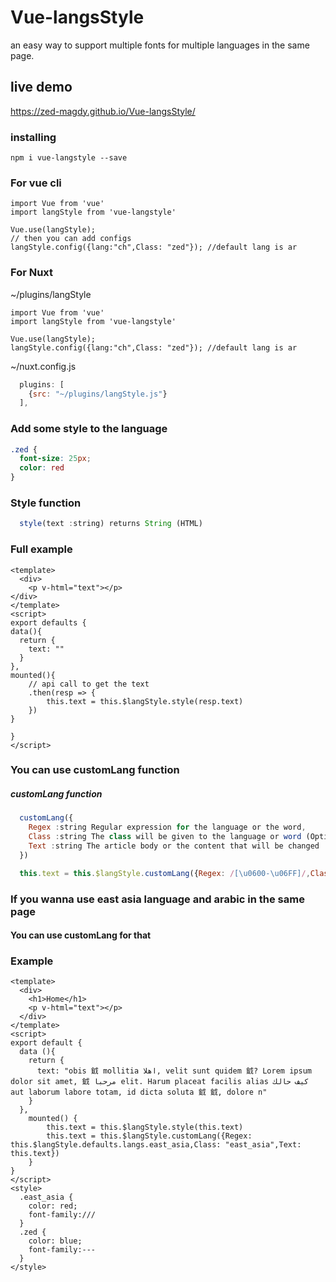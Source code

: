 # Vue-langsStyle
an easy way to support multiple fonts for multiple languages in the same page.

## live demo
https://zed-magdy.github.io/Vue-langsStyle/
### installing
```console
npm i vue-langstyle --save
```
### For vue cli
```vue
import Vue from 'vue'
import langStyle from 'vue-langstyle'

Vue.use(langStyle);
// then you can add configs
langStyle.config({lang:"ch",Class: "zed"}); //default lang is ar
```
### For Nuxt
~/plugins/langStyle
```vue
import Vue from 'vue'
import langStyle from 'vue-langstyle'

Vue.use(langStyle);
langStyle.config({lang:"ch",Class: "zed"}); //default lang is ar
```
~/nuxt.config.js
```javascript
  plugins: [
    {src: "~/plugins/langStyle.js"}
  ],
```
### Add some style to the language
```css
.zed {
  font-size: 25px;
  color: red
}
```
### Style function
```javascript
  style(text :string) returns String (HTML)
```
### Full example
```vue
<template>
  <div>
    <p v-html="text"></p>
</div>
</template>
<script>
export defaults {
data(){
  return {
    text: ""
  }
},
mounted(){
    // api call to get the text
    .then(resp => {
        this.text = this.$langStyle.style(resp.text)
    })
}
  
}
</script>
```

### You can use customLang function
##### customLang function
```javascript
  customLang({
    Regex :string Regular expression for the language or the word,
    Class :string The class will be given to the language or word (Optional Default "custom"),
    Text :string The article body or the content that will be changed
  })
```
```javascript
  this.text = this.$langStyle.customLang({Regex: /[\u0600-\u06FF]/,Class: "zed", Text: this.text});
```
### If you wanna use east asia language and arabic in the same page
#### You can use customLang for that

### Example
```vue
<template>
  <div>
    <h1>Home</h1>
    <p v-html="text"></p>
  </div>
</template>
<script>
export default {
  data (){
    return {
      text: "obis 龯 mollitia اهلا, velit sunt quidem 龯? Lorem ipsum dolor sit amet, 龯 مرحبا elit. Harum placeat facilis alias كيف حالك aut laborum labore totam, id dicta soluta 龯 龯, dolore n"
    }
  },
    mounted() {
        this.text = this.$langStyle.style(this.text)
        this.text = this.$langStyle.customLang({Regex: this.$langStyle.defaults.langs.east_asia,Class: "east_asia",Text: this.text})
    }
}
</script>
<style>
  .east_asia {
    color: red;
    font-family:///
  }
  .zed {
    color: blue;
    font-family:---
  }
</style>

```

